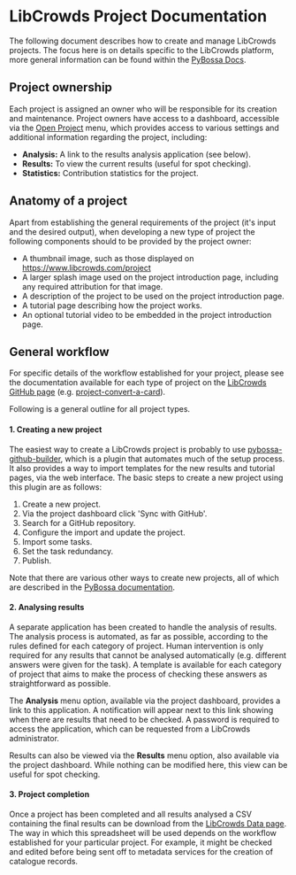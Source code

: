 # LibCrowds Project Documentation

The following document describes how to create and manage LibCrowds projects.
The focus here is on details specific to the LibCrowds platform, more general
information can be found within the
[PyBossa Docs](http://docs.pybossa.com/en/latest/build_with_pybossa.html).


## Project ownership

Each project is assigned an owner who will be responsible for its creation and
maintenance. Project owners have access to a dashboard, accessible
via the [Open Project](https://www.libcrowds.com/account/alexmendes/projects)
menu, which provides access to various settings and additional information
regarding the project, including:

- **Analysis:** A link to the results analysis application (see below).
- **Results:** To view the current results (useful for spot checking).
- **Statistics:** Contribution statistics for the project.


## Anatomy of a project

Apart from establishing the general requirements of the project (it's input and the desired
output),  when developing a new type of project the following components should to be
provided by the project owner:

- A thumbnail image, such as those displayed on https://www.libcrowds.com/project
- A larger splash image used on the project introduction page, including any required
attribution for that image.
- A description of the project to be used on the project introduction page.
- A tutorial page describing how the project works.
- An optional tutorial video to be embedded in the project introduction page.


## General workflow

For specific details of the workflow established for your project, please see
the documentation available for each type of project on the
[LibCrowds GitHub page](https://github.com/LibCrowds?utf8=%E2%9C%93&query=project)
(e.g. [project-convert-a-card](https://github.com/LibCrowds/project-convert-a-card)).

Following is a general outline for all project types.


#### 1. Creating a new project

The easiest way to create a LibCrowds project is probably to use
[pybossa-github-builder](https://github.com/alexandermendes/pybossa-github-builder),
which is a plugin that automates much of the setup process. It also provides a way
to import templates for the new results and tutorial pages, via the web interface.
The basic steps to create a new project using this plugin are as follows:

1. Create a new project.
2. Via the project dashboard click 'Sync with GitHub'.
3. Search for a GitHub repository.
4. Configure the import and update the project.
5. Import some tasks.
6. Set the task redundancy.
7. Publish.

Note that there are various other ways to create new projects, all of which are
described in the [PyBossa documentation](http://docs.pybossa.com/en/latest/user/overview.html).


#### 2. Analysing results

A separate application has been created to handle the analysis of results. The
analysis process is automated, as far as possible, according to the rules
defined for each category of project. Human intervention is only required for
any results that cannot be analysed automatically (e.g. different answers were
given for the task). A template is available for each category of project that
aims to make the process of checking these answers as straightforward as possible.

The **Analysis** menu option, available via the project dashboard, provides a
link to this application. A notification will appear next to this link showing
when there are results that need to be checked. A password is required to access the
application, which can be requested from a LibCrowds administrator.

Results can also be viewed via the **Results** menu option, also available via
the project dashboard. While nothing can be modified here, this view can be useful
for spot checking.


#### 3. Project completion

Once a project has been completed and all results analysed a CSV containing the
final results can be download from the
[LibCrowds Data page](https://www.libcrowds.com/data). The way in which this
spreadsheet will be used depends on the workflow established for your particular
project. For example, it might be checked and edited before being sent off to
metadata services for the creation of catalogue records.

